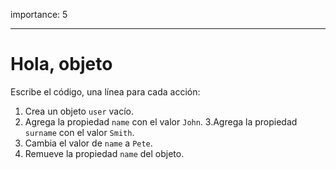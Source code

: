 importance: 5

---

# Hola, objeto

Escribe el código, una línea para cada acción:

1. Crea un objeto `user` vacío.
2. Agrega la propiedad `name` con el valor `John`.
3.Agrega la propiedad `surname` con el valor `Smith`.
4. Cambia el valor de `name` a `Pete`.
5. Remueve la propiedad `name` del objeto.
